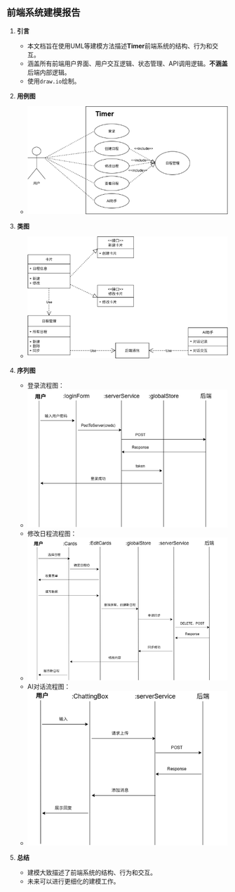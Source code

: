 前端系统建模报告
---

1. **引言**
    * 本文档旨在使用UML等建模方法描述**Timer**前端系统的结构、行为和交互。
    * 涵盖所有前端用户界面、用户交互逻辑、状态管理、API调用逻辑。**不涵盖**后端内部逻辑。
    * 使用`draw.io`绘制。

2. **用例图**
    * ![用例图](photos/frontends/用例图.png)

3. **类图**
    * ![类图](photos/frontends/类图.png)

4. **序列图**
    * 登录流程图：
    * ![登录流程图](photos/frontends/登录流程图.png)
    * 修改日程流程图：
    * ![修改日程流程图](photos/frontends/修改日程流程图.png)
    * AI对话流程图：
    * ![AI对话流程图](photos/frontends/AI对话流程图.png)

5. **总结**
    * 建模大致描述了前端系统的结构、行为和交互。
    * 未来可以进行更细化的建模工作。